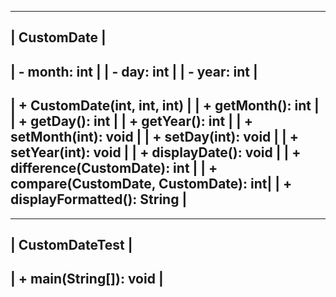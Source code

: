 ----------------------------------------
|           CustomDate                 |
----------------------------------------
| - month: int                         |
| - day: int                           |
| - year: int                          |
----------------------------------------
| + CustomDate(int, int, int)          |
| + getMonth(): int                    |
| + getDay(): int                      |
| + getYear(): int                     |
| + setMonth(int): void                |
| + setDay(int): void                  |
| + setYear(int): void                 |
| + displayDate(): void                |
| + difference(CustomDate): int        |
| + compare(CustomDate, CustomDate): int|
| + displayFormatted(): String         |
----------------------------------------
----------------------------------------
|          CustomDateTest              |
----------------------------------------
| + main(String[]): void               |
----------------------------------------
